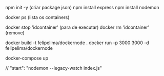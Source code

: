 npm init -y (criar package json)
npm install express
npm install nodemon

docker ps (lista os containers)

docker stop 'idcontainer' (para de executar)
docker rm 'idcontainer' (remove)

docker build -t felipelima/dockernode .
docker run -p 3000:3000 -d felipelima/dockernode

docker-compose up

// "start": "nodemon --legacy-watch index.js"
